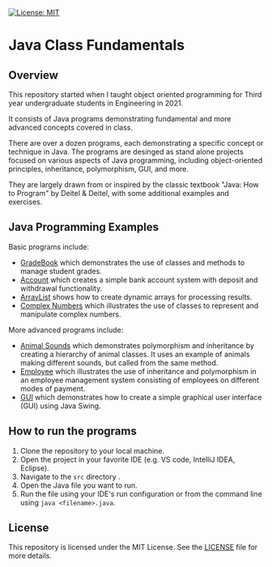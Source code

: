 [![License: MIT](https://img.shields.io/badge/License-MIT-yellow.svg)](LICENSE)

# Java Class Fundamentals
## Overview
This repository started when I taught object oriented programming for Third year undergraduate students in Engineering in 2021.

It consists of Java programs demonstrating fundamental and more advanced concepts covered in class.

There are over a dozen programs, each demonstrating a specific concept or technique in Java. The programs are desinged as stand alone projects focused on various aspects of Java programming, including object-oriented principles, inheritance, polymorphism, GUI, and more.

They are largely drawn from or inspired by the classic textbook "Java: How to Program" by Deitel & Deitel, with some additional examples and exercises.

## Java Programming Examples
Basic programs include:
- [GradeBook](GradeBook/src/GradeBookTest.java) which demonstrates the use of classes and methods to manage student grades.
- [Account](AccountTesting/src/AccountTesting/AccountTest.java) which creates a simple bank account system with deposit and withdrawal functionality.
- [ArrayList](ArrayListEg/src/ArrayListTest.java) shows how to create dynamic arrays for processing results.
- [Complex Numbers](ComplexExperiment/src/ComplexTest.java) which illustrates the use of classes to represent and manipulate complex numbers.

More advanced programs include:
- [Animal Sounds](Animals/src/AnimalSounds.java) which demonstrates polymorphism and inheritance by creating a hierarchy of animal classes. It uses an example of animals making different sounds, but called from the same method.
- [Employee](Employee/src/EmployeeTest.java) which illustrates the use of inheritance and polymorphism in an employee management system consisting of employees on different modes of payment.
- [GUI](kamaulincoln/Java-Class-Fundamentals/ScreenSaver/src/ScreenSaverTest.java) which demonstrates how to create a simple graphical user interface (GUI) using Java Swing.


## How to run the programs
1. Clone the repository to your local machine.
2. Open the project in your favorite IDE (e.g. VS code, IntelliJ IDEA, Eclipse).
3. Navigate to the `src` directory .
4. Open the Java file you want to run.
5. Run the file using your IDE's run configuration or from the command line using `java <filename>.java`.

## License
This repository is licensed under the MIT License. See the [LICENSE](LICENSE) file for more details.